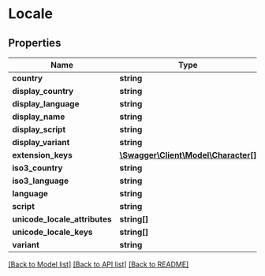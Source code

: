 # Locale

## Properties
Name | Type | Description | Notes
------------ | ------------- | ------------- | -------------
**country** | **string** |  | [optional] 
**display_country** | **string** |  | [optional] 
**display_language** | **string** |  | [optional] 
**display_name** | **string** |  | [optional] 
**display_script** | **string** |  | [optional] 
**display_variant** | **string** |  | [optional] 
**extension_keys** | [**\Swagger\Client\Model\Character[]**](Character.md) |  | [optional] 
**iso3_country** | **string** |  | [optional] 
**iso3_language** | **string** |  | [optional] 
**language** | **string** |  | [optional] 
**script** | **string** |  | [optional] 
**unicode_locale_attributes** | **string[]** |  | [optional] 
**unicode_locale_keys** | **string[]** |  | [optional] 
**variant** | **string** |  | [optional] 

[[Back to Model list]](../README.md#documentation-for-models) [[Back to API list]](../README.md#documentation-for-api-endpoints) [[Back to README]](../README.md)


